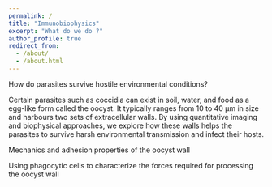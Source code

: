 ```yaml
---
permalink: /
title: "Immunobiophysics"
excerpt: "What do we do ?"
author_profile: true
redirect_from: 
  - /about/
  - /about.html
---
```



How do parasites survive hostile environmental conditions? 

Certain parasites such as coccidia can exist in soil, water, and food as a egg-like form called the oocyst. It typically ranges from 10 to 40 µm in size and harbours two sets of extracellular walls. By using quantitative imaging and biophysical approaches, we explore how these walls helps the parasites to survive harsh environmental transmission and infect their hosts. 

Mechanics and adhesion properties of the oocyst wall

Using phagocytic cells to characterize the forces required for processing the oocyst wall
